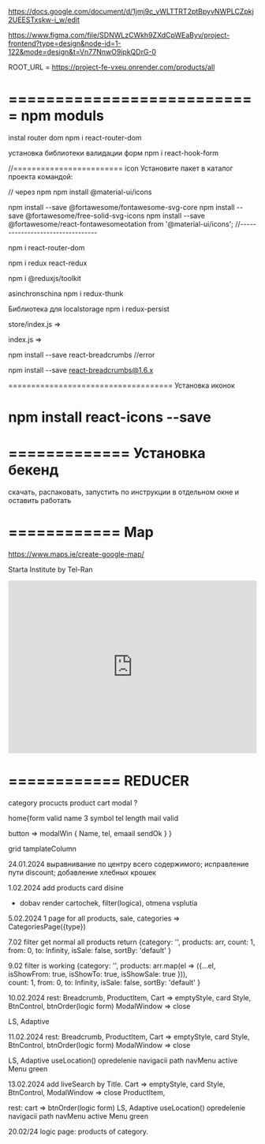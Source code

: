 https://docs.google.com/document/d/1jmj9c_yWLTTRT2ptBpyvNWPLCZpkj2UEESTxskw-i_w/edit


https://www.figma.com/file/SDNWLzCWkh9ZXdCpWEaByv/project-frontend?type=design&node-id=1-122&mode=design&t=Vn77NnwO9ipkQDrG-0

ROOT_URL = https://project-fe-vxeu.onrender.com/products/all

===========================
npm moduls
===========================
instal router dom
npm i react-router-dom

установка библиотеки валидации форм
npm i react-hook-form

//======================== icon
Установите пакет в каталог проекта командой:

// через npm
npm install @material-ui/icons

npm install --save @fortawesome/fontawesome-svg-core
npm install --save @fortawesome/free-solid-svg-icons
npm install --save @fortawesome/react-fontawesomeotation  from '@material-ui/icons';
//---------------------------------

npm i react-router-dom

npm i redux react-redux

npm i @reduxjs/toolkit


asinchronschina
npm i redux-thunk

Библиотека для localstorage
npm i redux-persist

store/index.js => 

index.js => 

npm install --save react-breadcrumbs //error

npm install --save react-breadcrumbs@1.6.x

====================================
Установка иконок

npm install react-icons --save
======================================= 
============= Установка бекенд
=======================================
скачать, распаковать, запустить по инструкции в отдельном окне и оставить работать

============
Map
============
https://www.maps.ie/create-google-map/

Starta Institute by Tel-Ran

<div style="width: 100%"><iframe width="100%" height="350" frameborder="0" scrolling="no" marginheight="0" marginwidth="0" src="https://maps.google.com/maps?width=100%25&amp;height=350&amp;hl=en&amp;q=+(telran)&amp;t=&amp;z=16&amp;ie=UTF8&amp;iwloc=B&amp;output=embed"><a href="https://www.maps.ie/population/">Calculate population in area</a></iframe></div>

============
REDUCER
============
category
procucts
product
cart
modal ?

home{form valid 
name 3 symbol
tel length
mail valid 

button => modalWin { Name, tel, emaail sendOk }
}


grid tamplateColumn


24.01.2024 выравнивание по центру всего содержимого;
исправление пути discount;
добавление хлебных крошек

1.02.2024 add products card disine 
- dobav render cartochek, filter(logica), otmena vsplutia 


5.02.2024 
1 page for all products, sale, categories =>  CategoriesPage({type})

7.02 filter
get normal all products
    return {category: '', 
            products: arr, 
            count: 1,
            from: 0,
            to: Infinity,
            isSale: false,
            sortBy: 'default'
        }

9.02 filter is working 
    {category: '', 
        products: arr.map(el => ({...el, isShowFrom: true, isShowTo: true, isShowSale: true })),  
        count: 1,
        from: 0,
        to: Infinity,
        isSale: false,
        sortBy: 'default'
        }

10.02.2024 
rest: 
Breadcrumb,
ProductItem,
Cart => emptyStyle, card Style, BtnControl, btnOrder(logic form)
ModalWindow => close 

LS, Adaptive

11.02.2024
rest: 
Breadcrumb,
ProductItem,
Cart => emptyStyle, card Style, BtnControl, btnOrder(logic form)
ModalWindow => close 

LS, Adaptive
useLocation() opredelenie navigacii path navMenu active Menu green 

13.02.2024
add liveSearch by Title. 
Cart => emptyStyle, card Style, BtnControl, 
ModalWindow => close 
ProductItem,

rest:
cart => btnOrder(logic form)
LS, Adaptive
useLocation() opredelenie navigacii path navMenu active Menu green 

20.02/24
logic page: products of category.